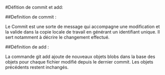 #Défition de commit et add:





##Definition de commit :

Le Commit est une sorte de message qui accompagne une modification et la valide dans la copie locale de travail en générant un identifiant unique. Il sert notamment à décrire le changement effectué.





##Définition de add :

La commande git add ajoute de nouveaux objets blobs dans la base des objets pour chaque fichier modifié depuis le dernier commit. Les objets précédents restent inchangés.
